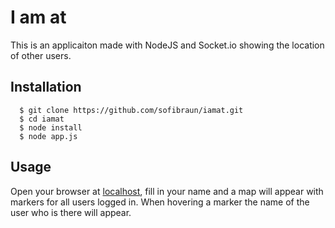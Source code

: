 # I am at

This is an applicaiton made with NodeJS and Socket.io showing the location of other users.

## Installation

```
  $ git clone https://github.com/sofibraun/iamat.git
  $ cd iamat
  $ node install
  $ node app.js
```

## Usage

Open your browser at [localhost](http://localhost:8080/), fill in your name and a map will appear with markers for all users logged in. When hovering a marker the name of the user who is there will appear. 
